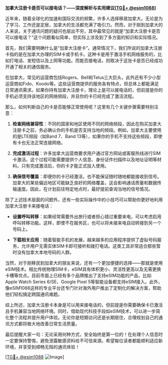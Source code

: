 **加拿大注册卡是否可以接电话？——深度解析与实用建议[[TG💪+ @esim1088](https://t.me/s/esim1088)]**

近年来，随着全球化的加速和国际交流的频繁，许多人选择移居加拿大。无论是为了学习、工作还是定居，加拿大的生活都充满了吸引力。然而，对于刚到加拿大的人来说，关于通讯问题的疑问也层出不穷，其中最常见的就是“加拿大注册卡是否可以接电话？”这个问题看似简单，但实际上涉及到了多方面的知识和实际情况。

首先，我们需要明确什么是“加拿大注册卡”。通常情况下，我们所说的加拿大注册卡指的是在加拿大办理的SIM卡或手机卡。这种卡是用于激活手机网络服务的，比如打电话、发短信以及上网等功能。而能否接电话，则取决于这张卡是否已经成功开通了相关的通信服务。

在加拿大，常见的运营商包括Rogers、Bell和Telus三大巨头，此外还有不少小型运营商如Fido、Koodo等。这些运营商提供的服务各有特点，但总体上都能满足日常通讯需求。如果你持有加拿大注册卡，理论上是可以接电话的，但前提是你的手机必须支持该地区的网络频段，并且你的卡已经完成了激活流程。

那么，如何判断自己的卡是否能够正常使用呢？这里有几个关键步骤需要特别注意：

1. **检查网络兼容性**：不同的国家和地区使用不同的网络频段，因此在购买加拿大注册卡之前，务必确认你的手机是否支持当地的频段。例如，加拿大主要使用的是LTE频段（如Band 7、Band 13等），如果你的手机不支持这些频段，即使有卡也无法正常连接网络。

2. **完成激活过程**：许多加拿大运营商要求用户通过官方网站或客服热线进行SIM卡激活。这个过程可能需要提供个人信息、身份证件扫描件以及地址证明等材料。只有完成激活后，你的卡才能正式投入使用。

3. **确保信号覆盖**：即便你的卡已经激活，也不能保证随时随地都能接收到信号。加拿大的某些偏远地区可能缺乏良好的网络覆盖，这会影响通话质量和数据传输速度。因此，在计划前往特定地点时，最好提前查询当地的信号情况。

除了上述技术层面的问题外，还有一些实际操作中的小技巧可以帮助你更好地利用加拿大注册卡来接电话：

- **设置呼叫转移**：如果经常需要外出旅行或者担心错过重要来电，可以考虑启用呼叫转移功能。这样，即使不在服务区，也可以将未接来电自动转接到另一个号码上。
  
- **下载相关应用**：随着智能手机的发展，越来越多的应用程序提供了虚拟号码服务，允许用户无需实体SIM卡即可接听和拨打电话。这类工具非常适合那些暂时没有加拿大本地号码的人群。

当然，对于刚移民到加拿大的朋友来说，还有一个更加便捷的选择——那就是使用eSIM技术。相比传统物理SIM卡，eSIM具有体积更小、灵活性更高以及无需更换卡槽等优点。目前市面上已经有多个品牌推出了支持eSIM功能的产品，比如Apple Watch Series 6/SE、Google Pixel 5等智能设备都支持eSIM接入。此外，像eSIM1088这样的专业平台还专门针对海外用户推出了定制化的解决方案，帮助他们轻松搞定跨国通讯难题。

综上所述，加拿大注册卡本身是可以用来接电话的，但前提是你需要确保卡已激活且手机兼容当地网络环境。同时，借助现代科技手段如eSIM技术，可以进一步简化整个流程并提升用户体验。无论你是短期访问还是长期居住，合理规划自己的通讯方式都将极大地改善日常生活质量。

最后提醒大家一句：无论采用何种方式，安全始终是第一位的！在处理个人信息时一定要保持警惕，避免泄露敏感资料给不可信来源。希望每位读者都能顺利适应新环境，并享受到顺畅无阻的通讯体验！

[[TG💪+ @esim1088](https://t.me/s/esim1088) ![Image](https://i.postimg.cc/4NQfJmqS/Snipaste-2025-05-13-00-14-12.png)]